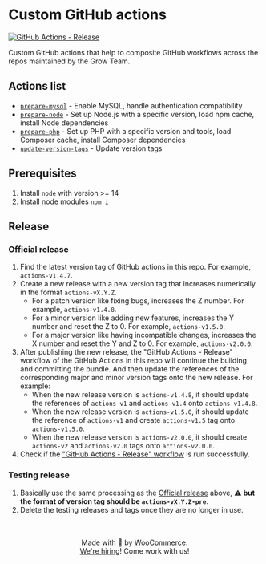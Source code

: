 # Custom GitHub actions

[![GitHub Actions - Release](https://github.com/woocommerce/grow/actions/workflows/github-actions-release.yml/badge.svg)](https://github.com/woocommerce/grow/actions/workflows/github-actions-release.yml)

Custom GitHub actions that help to composite GitHub workflows across the repos maintained by the Grow Team.

## Actions list

- [`prepare-mysql`](actions/prepare-mysql) - Enable MySQL, handle authentication compatibility
- [`prepare-node`](actions/prepare-node) - Set up Node.js with a specific version, load npm cache, install Node dependencies
- [`prepare-php`](actions/prepare-php) - Set up PHP with a specific version and tools, load Composer cache, install Composer dependencies
- [`update-version-tags`](actions/update-version-tags) - Update version tags

## Prerequisites

1. Install `node` with version >= 14
1. Install node modules `npm i`

## Release

### Official release

1. Find the latest version tag of GitHub actions in this repo. For example, `actions-v1.4.7`.
1. Create a new release with a new version tag that increases numerically in the format `actions-vX.Y.Z`.
   - For a patch version like fixing bugs, increases the Z number. For example, `actions-v1.4.8`.
   - For a minor version like adding new features, increases the Y number and reset the Z to 0. For example, `actions-v1.5.0`.
   - For a major version like having incompatible changes, increases the X number and reset the Y and Z to 0. For example, `actions-v2.0.0`.
1. After publishing the new release, the "GitHub Actions - Release" workflow of the GitHub Actions in this repo will continue the building and committing the bundle. And then update the references of the corresponding major and minor version tags onto the new release. For example:
   - When the new release version is `actions-v1.4.8`, it should update the references of `actions-v1` and `actions-v1.4` onto `actions-v1.4.8`.
   - When the new release version is `actions-v1.5.0`, it should update the reference of `actions-v1` and create `actions-v1.5` tag onto `actions-v1.5.0`.
   - When the new release version is `actions-v2.0.0`, it should create `actions-v2` and `actions-v2.0` tags onto `actions-v2.0.0`.
1. Check if the ["GitHub Actions - Release" workflow](https://github.com/woocommerce/grow/actions/workflows/github-actions-release.yml) is run successfully.

### Testing release

1. Basically use the same processing as the [Official release](#official-release) above, :warning: **but the format of version tag should be `actions-vX.Y.Z-pre`**.
1. Delete the testing releases and tags once they are no longer in use.

<p align="center">
	<br/><br/>
	Made with 💜 by <a href="https://woocommerce.com/">WooCommerce</a>.<br/>
	<a href="https://woocommerce.com/careers/">We're hiring</a>! Come work with us!
</p>

